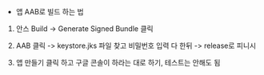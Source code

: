 - 앱 AAB로 빌드 하는 법

1. 안스 Build -> Generate Signed Bundle 클릭

2. AAB 클릭 -> keystore.jks 파일 찾고 비밀번호 입력 다 한뒤 -> release로 피니시

3. 앱 만들기 클릭 하고 구글 콘솔이 하라는 대로 하기, 테스트는 안해도 됨
